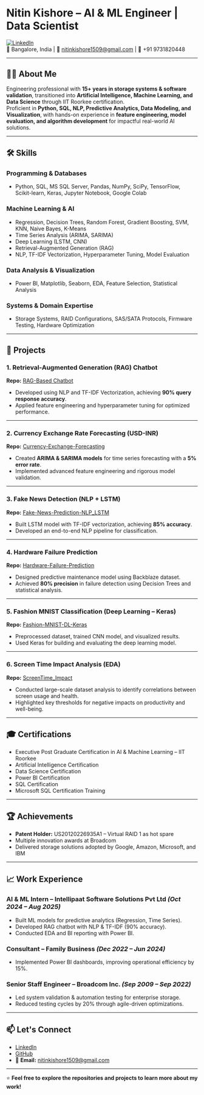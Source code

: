 # Nitin Kishore – AI & ML Engineer | Data Scientist

[![LinkedIn](https://img.shields.io/badge/LinkedIn-Profile-blue)](https://www.linkedin.com/in/nitinkishore1509/)  
📍 Bangalore, India | 📧 nitinkishore1509@gmail.com | 📱 +91 9731820448  

---

## 👨‍💻 About Me
Engineering professional with **15+ years in storage systems & software validation**, transitioned into **Artificial Intelligence, Machine Learning, and Data Science** through IIT Roorkee certification.  
Proficient in **Python, SQL, NLP, Predictive Analytics, Data Modeling, and Visualization**, with hands-on experience in **feature engineering, model evaluation, and algorithm development** for impactful real-world AI solutions.

---

## 🛠 Skills

### Programming & Databases
- Python, SQL, MS SQL Server, Pandas, NumPy, SciPy, TensorFlow, Scikit-learn, Keras, Jupyter Notebook, Google Colab

### Machine Learning & AI
- Regression, Decision Trees, Random Forest, Gradient Boosting, SVM, KNN, Naive Bayes, K-Means  
- Time Series Analysis (ARIMA, SARIMA)  
- Deep Learning (LSTM, CNN)  
- Retrieval-Augmented Generation (RAG)  
- NLP, TF-IDF Vectorization, Hyperparameter Tuning, Model Evaluation

### Data Analysis & Visualization
- Power BI, Matplotlib, Seaborn, EDA, Feature Selection, Statistical Analysis

### Systems & Domain Expertise
- Storage Systems, RAID Configurations, SAS/SATA Protocols, Firmware Testing, Hardware Optimization

---

## 📂 Projects

### 1. Retrieval-Augmented Generation (RAG) Chatbot  
**Repo:** [RAG-Based Chatbot](#)  
- Developed using NLP and TF-IDF Vectorization, achieving **90% query response accuracy**.  
- Applied feature engineering and hyperparameter tuning for optimized performance.

---

### 2. Currency Exchange Rate Forecasting (USD-INR)  
**Repo:** [Currency-Exchange-Forecasting](#)  
- Created **ARIMA & SARIMA models** for time series forecasting with a **5% error rate**.  
- Implemented advanced feature engineering and rigorous model validation.

---

### 3. Fake News Detection (NLP + LSTM)  
**Repo:** [Fake-News-Prediction-NLP_LSTM](#)  
- Built LSTM model with TF-IDF vectorization, achieving **85% accuracy**.  
- Developed an end-to-end NLP pipeline for classification.

---

### 4. Hardware Failure Prediction  
**Repo:** [Hardware-Failure-Prediction](#)  
- Designed predictive maintenance model using Backblaze dataset.  
- Achieved **80% precision** in failure detection using Decision Trees and statistical analysis.

---

### 5. Fashion MNIST Classification (Deep Learning – Keras)  
**Repo:** [Fashion-MNIST-DL-Keras](#)  
- Preprocessed dataset, trained CNN model, and visualized results.  
- Used Keras for building and evaluating the deep learning model.

---

### 6. Screen Time Impact Analysis (EDA)  
**Repo:** [ScreenTime_Impact](#)  
- Conducted large-scale dataset analysis to identify correlations between screen usage and health.  
- Highlighted key thresholds for negative impacts on productivity and well-being.

---

## 🎓 Certifications
- Executive Post Graduate Certification in AI & Machine Learning – IIT Roorkee  
- Artificial Intelligence Certification  
- Data Science Certification  
- Power BI Certification  
- SQL Certification  
- Microsoft SQL Certification Training  

---

## 🏆 Achievements
- **Patent Holder:** US20120226935A1 – Virtual RAID 1 as hot spare  
- Multiple innovation awards at Broadcom  
- Delivered storage solutions adopted by Google, Amazon, Microsoft, and IBM  

---

## 📈 Work Experience

### **AI & ML Intern** – Intellipaat Software Solutions Pvt Ltd *(Oct 2024 – Aug 2025)*  
- Built ML models for predictive analytics (Regression, Time Series).  
- Developed RAG chatbot with NLP & TF-IDF (90% accuracy).  
- Conducted EDA and BI reporting with Power BI.

### **Consultant** – Family Business *(Dec 2022 – Jun 2024)*  
- Implemented Power BI dashboards, improving operational efficiency by 15%.

### **Senior Staff Engineer** – Broadcom Inc. *(Sep 2009 – Sep 2022)*  
- Led system validation & automation testing for enterprise storage.  
- Reduced testing cycles by 20% through agile-driven optimizations.

---

## 📫 Let's Connect
- [LinkedIn](https://www.linkedin.com/in/nitinkishore1509/)  
- [GitHub](https://github.com/nitinkishore1509)  
- 📧 **Email:** nitinkishore1509@gmail.com  

---
⭐ **Feel free to explore the repositories and projects to learn more about my work!**

